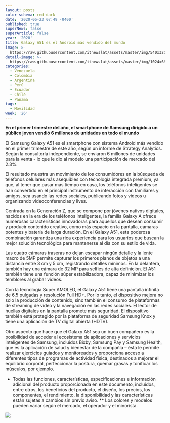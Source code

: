 ```yaml
---
layout: posts
color-schema: red-dark
date: '2020-06-23 07:49 -0400'
published: true
superNews: false
superArticle: false
year: '2020'
title: Galaxy A51 es el Android más vendido del mundo
image: >-
  https://raw.githubusercontent.com/itnewslat/assets/master/img/540x320/Galaxy-A51-p.jpg
detail-image: >-
  https://raw.githubusercontent.com/itnewslat/assets/master/img/1024x680/Galaxy-A51-g.jpg
categories:
  - Venezuela
  - Colombia
  - Argentina
  - Perú
  - Ecuador
  - Chile
  - Panama
tags:
  - Movilidad
week: '26'
---
```

**En el primer trimestre del año, el smartphone de Samsung dirigido a un público joven vendió 6 millones de unidades en todo el mundo**

El Samsung Galaxy A51 es el smartphone con sistema Android más vendido en el primer trimestre de este año, según un informe de Strategy Analytics. Según la consultoría independiente, se enviaron 6 millones de unidades para la venta - lo que le dio al modelo una participación de mercado del 2.3%.

El resultado muestra un movimiento de los consumidores en la búsqueda de teléfonos celulares más asequibles con tecnología integrada premium, ya que, al tener que pasar más tiempo en casa, los teléfonos inteligentes se han convertido en el principal instrumento de interacción con familiares y amigos, sea usando las redes sociales, publicando fotos y videos u organizando videoconferencias y lives.

Centrada en la Generación Z, que se compone por jóvenes nativos digitales, nacidos en la era de los teléfonos inteligentes, la familia Galaxy A ofrece numerosas características innovadoras para aquellos que desean consumir y producir contenido creativo, como más espacio en la pantalla, cámaras potentes y batería de larga duración. En el Galaxy A51, esta poderosa combinación garantiza una rica experiencia para los usuarios que buscan la mejor solución tecnológica para mantenerse al día con su estilo de vida.

Las cuatro cámaras traseras no dejan escapar ningún detalle y la lente macro de 5MP permite capturar los primeros planos de objetos a una distancia entre 3 cm y 5 cm, registrando detalles mínimos. En la delantera, también hay una cámara de 32 MP para selfies de alta definición. El A51 también tiene una función súper estabilizadora, capaz de minimizar los temblores al grabar videos.

Con la tecnología Super AMOLED, el Galaxy A51 tiene una pantalla infinita de 6.5 pulgadas y resolución Full HD+. Por lo tanto, el dispositivo mejora no solo la producción de contenido, sino también el consumo de plataformas de streaming de video y la navegación en las redes sociales. El lector de huellas digitales en la pantalla promete más seguridad. El dispositivo también está protegido por la plataforma de seguridad Samsung Knox y tiene una aplicación de TV digital abierta (HDTV).

Otro aspecto que hace que el Galaxy A51 sea un buen compañero es la posibilidad de acceder al ecosistema de aplicaciones y servicios inteligentes de Samsung, incluidos Bixby, Samsung Pay y Samsung Health, que es la aplicación de salud y bienestar de la compañía – ésta le permite realizar ejercicios guiados y monitoreados y proporciona acceso a diferentes tipos de programas de actividad física, destinados a mejorar el equilibrio corporal, perfeccionar la postura, quemar grasas y tonificar los músculos, por ejemplo.

* Todas las funciones, características, especificaciones e información adicional del producto proporcionada en este documento, incluidos, entre otros, los beneficios del producto, el diseño, los precios, los componentes, el rendimiento, la disponibilidad y las características están sujetas a cambios sin previo aviso.
** Los colores y modelos pueden variar según el mercado, el operador y el minorista.

<img src="https://tracker.metricool.com/c3po.jpg?hash=56f88a41e39ab42c063cc51676587a04"/>